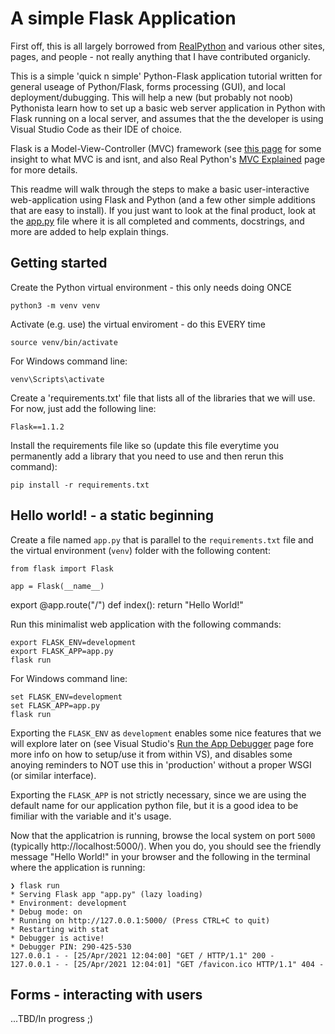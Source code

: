 # A simple Flask Application 

First off, this is all largely borrowed from [RealPython](https://realpython.com/flask-by-example-part-1-project-setup/) and various other sites, pages, and people - not really anything that I have contributed organicly.

This is a simple 'quick n simple' Python-Flask application tutorial written for general useage of Python/Flask, forms processing (GUI), and local deployment/dubugging. This will help a new (but probably not noob) Pythonista learn how to set up a basic web server application in Python with Flask running on a local server, and assumes that the the developer is using Visual Studio Code as their IDE of choice.

Flask is a Model-View-Controller (MVC) framework (see [this page](https://www.guru99.com/mvc-vs-mvvm.html) for some insight to what MVC is and isnt, and also Real Python's [MVC Explained](https://realpython.com/the-model-view-controller-mvc-paradigm-summarized-with-legos/) page for more details.

This readme will walk through the steps to make a basic user-interactive web-application using Flask and Python (and a few other simple additions that are easy to install).  If you just want to look at the final product, look at the [app.py](app.py) file where it is all completed and comments, docstrings, and more are added to help explain things.

## Getting started

Create the Python virtual environment - this only needs doing ONCE

    python3 -m venv venv

Activate (e.g. use) the virtual enviroment - do this EVERY time

    source venv/bin/activate

For Windows command line:

    venv\Scripts\activate

Create a 'requirements.txt' file that lists all of the libraries that we will use. For now, just add the following line:

    Flask==1.1.2

Install the requirements file like so (update this file everytime you permanently add a library that you need to use and then rerun this command):

    pip install -r requirements.txt

## Hello world! - a static beginning

Create a file named `app.py` that is parallel to the `requirements.txt` file and the virtual environment (`venv`) folder with the following content:

    from flask import Flask

    app = Flask(__name__)
export 
    @app.route("/")
    def index():
        return "Hello World!"

Run this minimalist web application with the following commands:

    export FLASK_ENV=development
    export FLASK_APP=app.py
    flask run

For Windows command line:

    set FLASK_ENV=development
    set FLASK_APP=app.py
    flask run

Exporting the `FLASK_ENV` as `development` enables some nice features that we will explore later on (see Visual Studio's [Run the App Debugger](https://code.visualstudio.com/docs/python/tutorial-flask#_run-the-app-in-the-debugger) page fore more info on how to setup/use it from within VS), and disables some anoying reminders to NOT use this in 'production' without a proper WSGI (or similar interface).

Exporting the `FLASK_APP` is not strictly necessary, since we are using the default name for our application python file, but it is a good idea to be fimiliar with the variable and it's usage.

Now that the applicatrion is running, browse the local system on port `5000` (typically http://localhost:5000/).  When you do, you should see the friendly message "Hello World!" in your browser and the following in the terminal where the application is running:

    ❯ flask run
    * Serving Flask app "app.py" (lazy loading)
    * Environment: development
    * Debug mode: on
    * Running on http://127.0.0.1:5000/ (Press CTRL+C to quit)
    * Restarting with stat
    * Debugger is active!
    * Debugger PIN: 290-425-530
    127.0.0.1 - - [25/Apr/2021 12:04:00] "GET / HTTP/1.1" 200 -
    127.0.0.1 - - [25/Apr/2021 12:04:01] "GET /favicon.ico HTTP/1.1" 404 -

## Forms - interacting with users

...TBD/In progress ;)